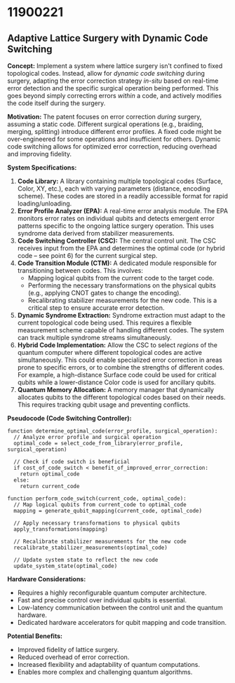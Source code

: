 # 11900221

## Adaptive Lattice Surgery with Dynamic Code Switching

**Concept:** Implement a system where lattice surgery isn't confined to fixed topological codes. Instead, allow for *dynamic code switching* during surgery, adapting the error correction strategy *in-situ* based on real-time error detection and the specific surgical operation being performed. This goes beyond simply correcting errors *within* a code, and actively modifies the code itself during the surgery.

**Motivation:** The patent focuses on error correction *during* surgery, assuming a static code. Different surgical operations (e.g., braiding, merging, splitting) introduce different error profiles. A fixed code might be over-engineered for some operations and insufficient for others. Dynamic code switching allows for optimized error correction, reducing overhead and improving fidelity.

**System Specifications:**

1.  **Code Library:** A library containing multiple topological codes (Surface, Color, XY, etc.), each with varying parameters (distance, encoding scheme). These codes are stored in a readily accessible format for rapid loading/unloading.
2.  **Error Profile Analyzer (EPA):** A real-time error analysis module. The EPA monitors error rates on individual qubits and detects emergent error patterns specific to the ongoing lattice surgery operation.  This uses syndrome data derived from stabilizer measurements.
3.  **Code Switching Controller (CSC):** The central control unit. The CSC receives input from the EPA and determines the optimal code (or hybrid code – see point 6) for the current surgical step.
4.  **Code Transition Module (CTM):** A dedicated module responsible for transitioning between codes. This involves:
    *   Mapping logical qubits from the current code to the target code.
    *   Performing the necessary transformations on the physical qubits (e.g., applying CNOT gates to change the encoding).
    *   Recalibrating stabilizer measurements for the new code. This is a critical step to ensure accurate error detection.
5.  **Dynamic Syndrome Extraction:** Syndrome extraction must adapt to the current topological code being used. This requires a flexible measurement scheme capable of handling different codes. The system can track multiple syndrome streams simultaneously.
6. **Hybrid Code Implementation:** Allow the CSC to select *regions* of the quantum computer where different topological codes are active simultaneously. This could enable specialized error correction in areas prone to specific errors, or to combine the strengths of different codes. For example, a high-distance Surface code could be used for critical qubits while a lower-distance Color code is used for ancillary qubits.
7. **Quantum Memory Allocation:** A memory manager that dynamically allocates qubits to the different topological codes based on their needs. This requires tracking qubit usage and preventing conflicts.

**Pseudocode (Code Switching Controller):**

```pseudocode
function determine_optimal_code(error_profile, surgical_operation):
  // Analyze error profile and surgical operation
  optimal_code = select_code_from_library(error_profile, surgical_operation)

  // Check if code switch is beneficial
  if cost_of_code_switch < benefit_of_improved_error_correction:
    return optimal_code
  else:
    return current_code

function perform_code_switch(current_code, optimal_code):
  // Map logical qubits from current_code to optimal_code
  mapping = generate_qubit_mapping(current_code, optimal_code)

  // Apply necessary transformations to physical qubits
  apply_transformations(mapping)

  // Recalibrate stabilizer measurements for the new code
  recalibrate_stabilizer_measurements(optimal_code)

  // Update system state to reflect the new code
  update_system_state(optimal_code)
```

**Hardware Considerations:**

*   Requires a highly reconfigurable quantum computer architecture.
*   Fast and precise control over individual qubits is essential.
*   Low-latency communication between the control unit and the quantum hardware.
*   Dedicated hardware accelerators for qubit mapping and code transition.

**Potential Benefits:**

*   Improved fidelity of lattice surgery.
*   Reduced overhead of error correction.
*   Increased flexibility and adaptability of quantum computations.
*   Enables more complex and challenging quantum algorithms.